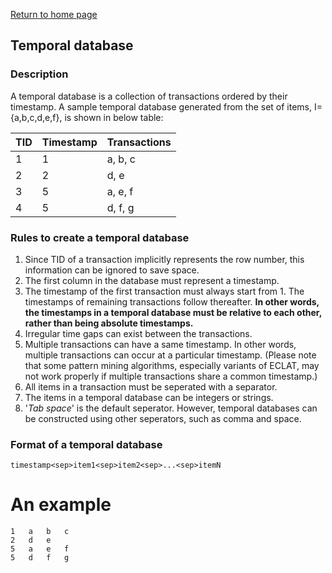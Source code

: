 [Return to home page](index.html)

## Temporal database

### Description
 A temporal database is a collection of transactions ordered by their timestamp. A sample temporal database generated from the set of items, I={a,b,c,d,e,f}, is shown in below table:
   
   TID |  Timestamp | Transactions 
     --- | ----- | ---
     1  | 1  | a, b, c
     2  | 2 | d, e
     3  | 5 | a, e, f
     4  | 5 | d, f, g  

### Rules to create a temporal database

1. Since TID of a transaction implicitly represents the row number, this information can be ignored to save space.
2. The first column in the database must represent a timestamp.
3. The timestamp of the first transaction must always start from 1. The timestamps of remaining transactions follow thereafter. __In other words, the timestamps in a temporal database must be relative to each other, rather than being absolute timestamps.__
4. Irregular time gaps can exist between the transactions.
5. Multiple transactions can have a same timestamp. In other words, multiple transactions can occur at a particular timestamp. (Please note that some pattern mining algorithms, especially variants of ECLAT, may not work properly if multiple transactions share a common timestamp.)
6. All items in a transaction must be seperated with a separator.
7. The items in a temporal database can be integers or strings.
8. '_Tab space_' is the default seperator.   However, temporal databases can be constructed using other seperators, such as comma and space.

### Format of a temporal database

    timestamp<sep>item1<sep>item2<sep>...<sep>itemN

# An example
    1   a   b   c
    2   d   e
    5   a   e   f
    5   d   f   g


